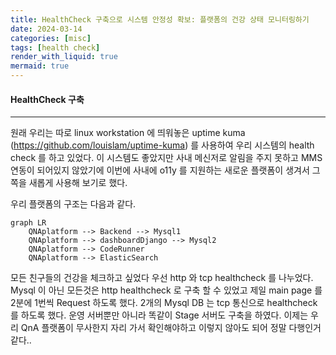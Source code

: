```yaml
---
title: HealthCheck 구축으로 시스템 안정성 확보: 플랫폼의 건강 상태 모니터링하기
date: 2024-03-14
categories: [misc]
tags: [health check]
render_with_liquid: true
mermaid: true
---
```

#### HealthCheck 구축
---
원래 우리는 따로 linux workstation 에 띄워놓은 uptime kuma (https://github.com/louislam/uptime-kuma) 를 사용하여 우리 시스템의 health check 를 하고 있었다.
이 시스템도 좋았지만 사내 메신저로 알림을 주지 못하고 MMS 연동이 되어있지 않았기에 이번에 사내에 o11y 를 지원하는 새로운 플랫폼이 생겨서 그쪽을 새롭게 사용해 보기로 했다.

우리 플랫폼의 구조는 다음과 같다. 

```mermaid
graph LR
    QNAplatform --> Backend --> Mysql1
    QNAplatform --> dashboardDjango --> Mysql2
    QNAplatform --> CodeRunner
    QNAplatform --> ElasticSearch
```

모든 친구들의 건강을 체크하고 싶었다 우선 http 와 tcp healthcheck 를 나누었다.
Mysql 이 아닌 모든것은 http healthcheck 로
구축 할 수 있었고 제일 main page 를 2분에 1번씩 Request 하도록 했다.
2개의 Mysql DB 는 tcp 통신으로 healthcheck 를 하도록 했다.
운영 서버뿐만 아니라 똑같이 Stage 서버도 구축을 하였다.
이제는 우리 QnA 플랫폼이 무사한지 자리 가서 확인해야하고 이렇지 않아도 되어 정말 다행인거 같다..